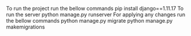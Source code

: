 To run the project run the bellow commands
pip install django==1.11.17
To run the server python manage.py runserver
For applying any changes run the bellow commands
python manage.py migrate
python manage.py makemigrations
